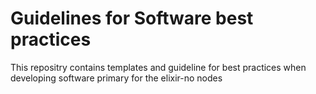 Guidelines for Software best practices
======================================

This repositry contains templates and guideline for best practices when developing software primary for the elixir-no nodes


